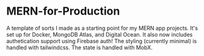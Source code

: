 # MERN-for-Production

A template of sorts I made as a starting point for my MERN app projects. It's set up for Docker, MongoDB Atlas, and Digital Ocean. It also now includes authetication support using Firebase auth! The styling (currently minimal) is handled with tailwindcss. The state is handled with MobX.
